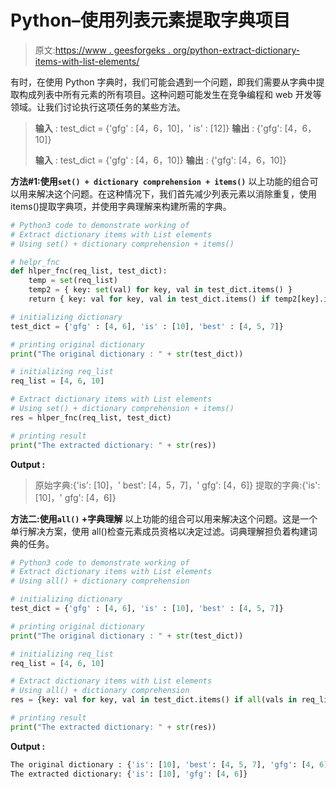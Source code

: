 # Python–使用列表元素提取字典项目

> 原文:[https://www . geesforgeks . org/python-extract-dictionary-items-with-list-elements/](https://www.geeksforgeeks.org/python-extract-dictionary-items-with-list-elements/)

有时，在使用 Python 字典时，我们可能会遇到一个问题，即我们需要从字典中提取构成列表中所有元素的所有项目。这种问题可能发生在竞争编程和 web 开发等领域。让我们讨论执行这项任务的某些方法。

> **输入** : test_dict = {'gfg' : [4，6，10]，' is' : [12]}
> **输出** : {'gfg': [4，6，10]}
> 
> **输入** : test_dict = {'gfg' : [4，6，10]}
> **输出** : {'gfg': [4，6，10]}

**方法#1:使用`set() + dictionary comprehension + items()`**
以上功能的组合可以用来解决这个问题。在这种情况下，我们首先减少列表元素以消除重复，使用 items()提取字典项，并使用字典理解来构建所需的字典。

```py
# Python3 code to demonstrate working of 
# Extract dictionary items with List elements
# Using set() + dictionary comprehension + items()

# helpr_fnc
def hlper_fnc(req_list, test_dict):
    temp = set(req_list)
    temp2 = { key: set(val) for key, val in test_dict.items() }
    return { key: val for key, val in test_dict.items() if temp2[key].issubset(temp)}

# initializing dictionary
test_dict = {'gfg' : [4, 6], 'is' : [10], 'best' : [4, 5, 7]}

# printing original dictionary
print("The original dictionary : " + str(test_dict))

# initializing req_list 
req_list = [4, 6, 10]

# Extract dictionary items with List elements
# Using set() + dictionary comprehension + items()
res = hlper_fnc(req_list, test_dict)

# printing result 
print("The extracted dictionary: " + str(res)) 
```

**Output :**

> 原始字典:{'is': [10]，' best': [4，5，7]，' gfg': [4，6]}
> 提取的字典:{'is': [10]，' gfg': [4，6]}

**方法二:使用`all()` +字典理解**
以上功能的组合可以用来解决这个问题。这是一个单行解决方案，使用 all()检查元素成员资格以决定过滤。词典理解担负着构建词典的任务。

```py
# Python3 code to demonstrate working of 
# Extract dictionary items with List elements
# Using all() + dictionary comprehension

# initializing dictionary
test_dict = {'gfg' : [4, 6], 'is' : [10], 'best' : [4, 5, 7]}

# printing original dictionary
print("The original dictionary : " + str(test_dict))

# initializing req_list 
req_list = [4, 6, 10]

# Extract dictionary items with List elements
# Using all() + dictionary comprehension
res = {key: val for key, val in test_dict.items() if all(vals in req_list for vals in val)}

# printing result 
print("The extracted dictionary: " + str(res)) 
```

**Output :**

```py
The original dictionary : {'is': [10], 'best': [4, 5, 7], 'gfg': [4, 6]}
The extracted dictionary: {'is': [10], 'gfg': [4, 6]}

```